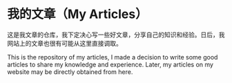 # 我的文章（My Articles）

这是我文章的仓库，我下定决心写一些好文章，分享自己的知识和经验。日后，我网站上的文章也很有可能从这里直接调取。

This is the repository of my articles, I made a decision to write some good articles to share my knowledge and experience. Later, my articles on my website may be directly obtained from here.